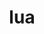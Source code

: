 ---
title: "lua"
layout: cache
categories: [package, develop]
meta: {"compilers": ["apple-clang@=15.0.0", "gcc@=11.1.0", "gcc@=11.4.0", "gcc@=13.2.0", "gcc@=7.3.1", "gcc@=7.5.0", "gcc@=9.4.0", "oneapi@=2024.2.1"], "num_specs": 78, "num_specs_by_stack": {"aws-isc": 1, "aws-isc-aarch64": 1, "e4s": 16, "e4s-neoverse-v2": 8, "e4s-neoverse_v1": 4, "e4s-oneapi": 16, "e4s-power": 2, "e4s-rocm-external": 4, "gpu-tests": 9, "hep": 4, "ml-darwin-aarch64-mps": 1, "ml-linux-aarch64-cpu": 4, "ml-linux-aarch64-cuda": 4, "ml-linux-x86_64-cpu": 4, "ml-linux-x86_64-cuda": 4, "ml-linux-x86_64-rocm": 4, "radiuss": 8, "root": 78, "tutorial": 4}, "oss": ["amzn2", "ubuntu18.04", "ubuntu20.04", "ubuntu22.04", "ubuntu24.04", "ventura"], "platforms": ["darwin", "linux"], "stacks": ["aws-isc", "aws-isc-aarch64", "e4s", "e4s-neoverse-v2", "e4s-neoverse_v1", "e4s-oneapi", "e4s-power", "e4s-rocm-external", "gpu-tests", "hep", "ml-darwin-aarch64-mps", "ml-linux-aarch64-cpu", "ml-linux-aarch64-cuda", "ml-linux-x86_64-cpu", "ml-linux-x86_64-cuda", "ml-linux-x86_64-rocm", "radiuss", "root", "tutorial"], "targets": ["aarch64", "neoverse_v1", "neoverse_v2", "ppc64le", "x86_64_v3"], "versions": ["5.3.6", "5.4.6"]}
spec_details: [{"compiler": "apple-clang@=15.0.0", "hash": "i73rln452svnmf5bx5iqhullgqt2t7aq", "os": "ventura", "platform": "darwin", "size": "-", "stacks": ["ml-darwin-aarch64-mps", "root"], "tarball": "https://binaries.spack.io/develop/build_cache/darwin-ventura-aarch64/apple-clang-15.0.0/lua-5.3.6/darwin-ventura-aarch64-apple-clang-15.0.0-lua-5.3.6-i73rln452svnmf5bx5iqhullgqt2t7aq.spack", "target": "aarch64", "variants": ["build_system=makefile", "fetcher=curl", "+shared"], "versions": ["5.3.6"]}, {"compiler": "gcc@=7.3.1", "hash": "vkd4ykjdxlk6zlbzxatzggaylqn5xf3u", "os": "amzn2", "platform": "linux", "size": "-", "stacks": ["aws-isc-aarch64", "root"], "tarball": "https://binaries.spack.io/develop/build_cache/linux-amzn2-aarch64/gcc-7.3.1/lua-5.3.6/linux-amzn2-aarch64-gcc-7.3.1-lua-5.3.6-vkd4ykjdxlk6zlbzxatzggaylqn5xf3u.spack", "target": "aarch64", "variants": ["build_system=makefile", "fetcher=curl", "+shared"], "versions": ["5.3.6"]}, {"compiler": "gcc@=7.3.1", "hash": "63gi4ilremxlcp6nc7oqn3mwuhd6qrum", "os": "amzn2", "platform": "linux", "size": "-", "stacks": ["aws-isc", "root"], "tarball": "https://binaries.spack.io/develop/build_cache/linux-amzn2-x86_64_v3/gcc-7.3.1/lua-5.3.6/linux-amzn2-x86_64_v3-gcc-7.3.1-lua-5.3.6-63gi4ilremxlcp6nc7oqn3mwuhd6qrum.spack", "target": "x86_64_v3", "variants": ["build_system=makefile", "fetcher=curl", "+shared"], "versions": ["5.3.6"]}, {"compiler": "gcc@=7.5.0", "hash": "c4o5eazkyxlee2fwgkxkujehzszycwzp", "os": "ubuntu18.04", "platform": "linux", "size": "-", "stacks": ["radiuss", "root"], "tarball": "https://binaries.spack.io/develop/build_cache/linux-ubuntu18.04-x86_64_v3/gcc-7.5.0/lua-5.4.6/linux-ubuntu18.04-x86_64_v3-gcc-7.5.0-lua-5.4.6-c4o5eazkyxlee2fwgkxkujehzszycwzp.spack", "target": "x86_64_v3", "variants": ["build_system=makefile", "fetcher=curl", "+shared"], "versions": ["5.4.6"]}, {"compiler": "gcc@=7.5.0", "hash": "juq5gbdfgybnay5f5a2mboglfqsygtwx", "os": "ubuntu18.04", "platform": "linux", "size": "-", "stacks": ["radiuss", "root"], "tarball": "https://binaries.spack.io/develop/build_cache/linux-ubuntu18.04-x86_64_v3/gcc-7.5.0/lua-5.4.6/linux-ubuntu18.04-x86_64_v3-gcc-7.5.0-lua-5.4.6-juq5gbdfgybnay5f5a2mboglfqsygtwx.spack", "target": "x86_64_v3", "variants": ["build_system=makefile", "fetcher=curl", "+shared"], "versions": ["5.4.6"]}, {"compiler": "gcc@=7.5.0", "hash": "hrtusvv5pazjhzqxie26ibs4lroydx6d", "os": "ubuntu18.04", "platform": "linux", "size": "-", "stacks": ["radiuss", "root"], "tarball": "https://binaries.spack.io/develop/build_cache/linux-ubuntu18.04-x86_64_v3/gcc-7.5.0/lua-5.4.6/linux-ubuntu18.04-x86_64_v3-gcc-7.5.0-lua-5.4.6-hrtusvv5pazjhzqxie26ibs4lroydx6d.spack", "target": "x86_64_v3", "variants": ["build_system=makefile", "fetcher=curl", "+shared"], "versions": ["5.4.6"]}, {"compiler": "gcc@=7.5.0", "hash": "nopczxxenpakccyy3dwkwoaax6ypctwr", "os": "ubuntu18.04", "platform": "linux", "size": "-", "stacks": ["radiuss", "root"], "tarball": "https://binaries.spack.io/develop/build_cache/linux-ubuntu18.04-x86_64_v3/gcc-7.5.0/lua-5.4.6/linux-ubuntu18.04-x86_64_v3-gcc-7.5.0-lua-5.4.6-nopczxxenpakccyy3dwkwoaax6ypctwr.spack", "target": "x86_64_v3", "variants": ["build_system=makefile", "fetcher=curl", "+shared"], "versions": ["5.4.6"]}, {"compiler": "gcc@=7.5.0", "hash": "nhsyvlth74w5ybslqxigdafiscynb7pb", "os": "ubuntu18.04", "platform": "linux", "size": "-", "stacks": ["radiuss", "root"], "tarball": "https://binaries.spack.io/develop/build_cache/linux-ubuntu18.04-x86_64_v3/gcc-7.5.0/lua-5.3.6/linux-ubuntu18.04-x86_64_v3-gcc-7.5.0-lua-5.3.6-nhsyvlth74w5ybslqxigdafiscynb7pb.spack", "target": "x86_64_v3", "variants": ["build_system=makefile", "fetcher=curl", "+shared"], "versions": ["5.3.6"]}, {"compiler": "gcc@=7.5.0", "hash": "z2vphspblnx66ominwbvjylk2v7mugys", "os": "ubuntu18.04", "platform": "linux", "size": "-", "stacks": ["radiuss", "root"], "tarball": "https://binaries.spack.io/develop/build_cache/linux-ubuntu18.04-x86_64_v3/gcc-7.5.0/lua-5.3.6/linux-ubuntu18.04-x86_64_v3-gcc-7.5.0-lua-5.3.6-z2vphspblnx66ominwbvjylk2v7mugys.spack", "target": "x86_64_v3", "variants": ["build_system=makefile", "fetcher=curl", "+shared"], "versions": ["5.3.6"]}, {"compiler": "gcc@=7.5.0", "hash": "r3x7zugolhklw35qwlz42oqlp7ossk72", "os": "ubuntu18.04", "platform": "linux", "size": "-", "stacks": ["radiuss", "root"], "tarball": "https://binaries.spack.io/develop/build_cache/linux-ubuntu18.04-x86_64_v3/gcc-7.5.0/lua-5.3.6/linux-ubuntu18.04-x86_64_v3-gcc-7.5.0-lua-5.3.6-r3x7zugolhklw35qwlz42oqlp7ossk72.spack", "target": "x86_64_v3", "variants": ["build_system=makefile", "fetcher=curl", "+shared"], "versions": ["5.3.6"]}, {"compiler": "gcc@=7.5.0", "hash": "5plxguravxdlijrshqls42zktmhdpj4l", "os": "ubuntu18.04", "platform": "linux", "size": "-", "stacks": ["radiuss", "root"], "tarball": "https://binaries.spack.io/develop/build_cache/linux-ubuntu18.04-x86_64_v3/gcc-7.5.0/lua-5.3.6/linux-ubuntu18.04-x86_64_v3-gcc-7.5.0-lua-5.3.6-5plxguravxdlijrshqls42zktmhdpj4l.spack", "target": "x86_64_v3", "variants": ["build_system=makefile", "fetcher=curl", "+shared"], "versions": ["5.3.6"]}, {"compiler": "gcc@=9.4.0", "hash": "ae5uglawfnp7klncn2vix2wko6bnrloe", "os": "ubuntu20.04", "platform": "linux", "size": "-", "stacks": ["e4s-power", "root"], "tarball": "https://binaries.spack.io/develop/build_cache/linux-ubuntu20.04-ppc64le/gcc-9.4.0/lua-5.4.6/linux-ubuntu20.04-ppc64le-gcc-9.4.0-lua-5.4.6-ae5uglawfnp7klncn2vix2wko6bnrloe.spack", "target": "ppc64le", "variants": ["build_system=makefile", "fetcher=curl", "+shared"], "versions": ["5.4.6"]}, {"compiler": "gcc@=9.4.0", "hash": "upavsj6ug6z4j7szzvtv37rwyy6vmqy7", "os": "ubuntu20.04", "platform": "linux", "size": "-", "stacks": ["e4s-power", "root"], "tarball": "https://binaries.spack.io/develop/build_cache/linux-ubuntu20.04-ppc64le/gcc-9.4.0/lua-5.3.6/linux-ubuntu20.04-ppc64le-gcc-9.4.0-lua-5.3.6-upavsj6ug6z4j7szzvtv37rwyy6vmqy7.spack", "target": "ppc64le", "variants": ["build_system=makefile", "fetcher=curl", "+shared"], "versions": ["5.3.6"]}, {"compiler": "gcc@=11.1.0", "hash": "qeo765v3gfbxxqrye77ogwvukyauw423", "os": "ubuntu20.04", "platform": "linux", "size": "-", "stacks": ["gpu-tests", "root"], "tarball": "https://binaries.spack.io/develop/build_cache/linux-ubuntu20.04-x86_64_v3/gcc-11.1.0/lua-5.3.6/linux-ubuntu20.04-x86_64_v3-gcc-11.1.0-lua-5.3.6-qeo765v3gfbxxqrye77ogwvukyauw423.spack", "target": "x86_64_v3", "variants": ["build_system=makefile", "fetcher=curl", "~pcfile", "+shared"], "versions": ["5.3.6"]}, {"compiler": "gcc@=11.1.0", "hash": "hevnaxpupb7uzo47dk5apygbernbuyap", "os": "ubuntu20.04", "platform": "linux", "size": "-", "stacks": ["gpu-tests", "root"], "tarball": "https://binaries.spack.io/develop/build_cache/linux-ubuntu20.04-x86_64_v3/gcc-11.1.0/lua-5.3.6/linux-ubuntu20.04-x86_64_v3-gcc-11.1.0-lua-5.3.6-hevnaxpupb7uzo47dk5apygbernbuyap.spack", "target": "x86_64_v3", "variants": ["build_system=makefile", "fetcher=curl", "~pcfile", "+shared"], "versions": ["5.3.6"]}, {"compiler": "gcc@=11.1.0", "hash": "5dbvcwu3eldrkg2m7kpe4nuk3i5s6ids", "os": "ubuntu20.04", "platform": "linux", "size": "-", "stacks": ["gpu-tests", "root"], "tarball": "https://binaries.spack.io/develop/build_cache/linux-ubuntu20.04-x86_64_v3/gcc-11.1.0/lua-5.3.6/linux-ubuntu20.04-x86_64_v3-gcc-11.1.0-lua-5.3.6-5dbvcwu3eldrkg2m7kpe4nuk3i5s6ids.spack", "target": "x86_64_v3", "variants": ["build_system=makefile", "fetcher=curl", "~pcfile", "+shared"], "versions": ["5.3.6"]}, {"compiler": "gcc@=11.1.0", "hash": "cdr3gzrfl7xvjsv2t7otg6rv42e76zxv", "os": "ubuntu20.04", "platform": "linux", "size": "-", "stacks": ["gpu-tests", "root"], "tarball": "https://binaries.spack.io/develop/build_cache/linux-ubuntu20.04-x86_64_v3/gcc-11.1.0/lua-5.3.6/linux-ubuntu20.04-x86_64_v3-gcc-11.1.0-lua-5.3.6-cdr3gzrfl7xvjsv2t7otg6rv42e76zxv.spack", "target": "x86_64_v3", "variants": ["build_system=makefile", "fetcher=curl", "~pcfile", "+shared"], "versions": ["5.3.6"]}, {"compiler": "gcc@=11.1.0", "hash": "544eo4fguv2q5sxfm52yfzedsjmu3tnd", "os": "ubuntu20.04", "platform": "linux", "size": "-", "stacks": ["gpu-tests", "root"], "tarball": "https://binaries.spack.io/develop/build_cache/linux-ubuntu20.04-x86_64_v3/gcc-11.1.0/lua-5.3.6/linux-ubuntu20.04-x86_64_v3-gcc-11.1.0-lua-5.3.6-544eo4fguv2q5sxfm52yfzedsjmu3tnd.spack", "target": "x86_64_v3", "variants": ["build_system=makefile", "fetcher=curl", "~pcfile", "+shared"], "versions": ["5.3.6"]}, {"compiler": "gcc@=11.1.0", "hash": "oiuea5foa722qigayvok6chslmrxkybb", "os": "ubuntu20.04", "platform": "linux", "size": "-", "stacks": ["gpu-tests", "root"], "tarball": "https://binaries.spack.io/develop/build_cache/linux-ubuntu20.04-x86_64_v3/gcc-11.1.0/lua-5.3.6/linux-ubuntu20.04-x86_64_v3-gcc-11.1.0-lua-5.3.6-oiuea5foa722qigayvok6chslmrxkybb.spack", "target": "x86_64_v3", "variants": ["build_system=makefile", "fetcher=curl", "~pcfile", "+shared"], "versions": ["5.3.6"]}, {"compiler": "gcc@=11.1.0", "hash": "rg4nfyspgoyinxje45s5wnz34b7vrhmb", "os": "ubuntu20.04", "platform": "linux", "size": "-", "stacks": ["gpu-tests", "root"], "tarball": "https://binaries.spack.io/develop/build_cache/linux-ubuntu20.04-x86_64_v3/gcc-11.1.0/lua-5.3.6/linux-ubuntu20.04-x86_64_v3-gcc-11.1.0-lua-5.3.6-rg4nfyspgoyinxje45s5wnz34b7vrhmb.spack", "target": "x86_64_v3", "variants": ["build_system=makefile", "fetcher=curl", "~pcfile", "+shared"], "versions": ["5.3.6"]}, {"compiler": "gcc@=11.1.0", "hash": "leozj244k3cfwzp7biku7r3nceeqeg47", "os": "ubuntu20.04", "platform": "linux", "size": "-", "stacks": ["gpu-tests", "root"], "tarball": "https://binaries.spack.io/develop/build_cache/linux-ubuntu20.04-x86_64_v3/gcc-11.1.0/lua-5.3.6/linux-ubuntu20.04-x86_64_v3-gcc-11.1.0-lua-5.3.6-leozj244k3cfwzp7biku7r3nceeqeg47.spack", "target": "x86_64_v3", "variants": ["build_system=makefile", "fetcher=curl", "~pcfile", "+shared"], "versions": ["5.3.6"]}, {"compiler": "gcc@=11.1.0", "hash": "bgf5b2dhay6umxxqrmz67jwcw3byhw7d", "os": "ubuntu20.04", "platform": "linux", "size": "-", "stacks": ["gpu-tests", "root"], "tarball": "https://binaries.spack.io/develop/build_cache/linux-ubuntu20.04-x86_64_v3/gcc-11.1.0/lua-5.3.6/linux-ubuntu20.04-x86_64_v3-gcc-11.1.0-lua-5.3.6-bgf5b2dhay6umxxqrmz67jwcw3byhw7d.spack", "target": "x86_64_v3", "variants": ["build_system=makefile", "fetcher=curl", "~pcfile", "+shared"], "versions": ["5.3.6"]}, {"compiler": "gcc@=11.4.0", "hash": "lcayqgo444laopfd7gduxa5jzczzm6q2", "os": "ubuntu22.04", "platform": "linux", "size": "-", "stacks": ["e4s-neoverse_v1", "root"], "tarball": "https://binaries.spack.io/develop/build_cache/linux-ubuntu22.04-neoverse_v1/gcc-11.4.0/lua-5.4.6/linux-ubuntu22.04-neoverse_v1-gcc-11.4.0-lua-5.4.6-lcayqgo444laopfd7gduxa5jzczzm6q2.spack", "target": "neoverse_v1", "variants": ["build_system=makefile", "fetcher=curl", "+shared"], "versions": ["5.4.6"]}, {"compiler": "gcc@=11.4.0", "hash": "qcvbfvjttcxvo2d4r2hmbriwgaghm4du", "os": "ubuntu22.04", "platform": "linux", "size": "-", "stacks": ["e4s-neoverse_v1", "root"], "tarball": "https://binaries.spack.io/develop/build_cache/linux-ubuntu22.04-neoverse_v1/gcc-11.4.0/lua-5.4.6/linux-ubuntu22.04-neoverse_v1-gcc-11.4.0-lua-5.4.6-qcvbfvjttcxvo2d4r2hmbriwgaghm4du.spack", "target": "neoverse_v1", "variants": ["build_system=makefile", "fetcher=curl", "+shared"], "versions": ["5.4.6"]}, {"compiler": "gcc@=11.4.0", "hash": "nyrcmhefjie75koj6wvvrzr4pebii643", "os": "ubuntu22.04", "platform": "linux", "size": "-", "stacks": ["e4s-neoverse_v1", "root"], "tarball": "https://binaries.spack.io/develop/build_cache/linux-ubuntu22.04-neoverse_v1/gcc-11.4.0/lua-5.3.6/linux-ubuntu22.04-neoverse_v1-gcc-11.4.0-lua-5.3.6-nyrcmhefjie75koj6wvvrzr4pebii643.spack", "target": "neoverse_v1", "variants": ["build_system=makefile", "fetcher=curl", "+shared"], "versions": ["5.3.6"]}, {"compiler": "gcc@=11.4.0", "hash": "ar7lv5hah7a334xhutkqvk6xmyxxjwez", "os": "ubuntu22.04", "platform": "linux", "size": "-", "stacks": ["e4s-neoverse_v1", "root"], "tarball": "https://binaries.spack.io/develop/build_cache/linux-ubuntu22.04-neoverse_v1/gcc-11.4.0/lua-5.3.6/linux-ubuntu22.04-neoverse_v1-gcc-11.4.0-lua-5.3.6-ar7lv5hah7a334xhutkqvk6xmyxxjwez.spack", "target": "neoverse_v1", "variants": ["build_system=makefile", "fetcher=curl", "+shared"], "versions": ["5.3.6"]}, {"compiler": "gcc@=11.4.0", "hash": "gkqcpknjxgz2i6mx32ygyo4ohslizxmh", "os": "ubuntu22.04", "platform": "linux", "size": "-", "stacks": ["e4s-neoverse-v2", "root"], "tarball": "https://binaries.spack.io/develop/build_cache/linux-ubuntu22.04-neoverse_v2/gcc-11.4.0/lua-5.4.6/linux-ubuntu22.04-neoverse_v2-gcc-11.4.0-lua-5.4.6-gkqcpknjxgz2i6mx32ygyo4ohslizxmh.spack", "target": "neoverse_v2", "variants": ["build_system=makefile", "fetcher=curl", "+shared"], "versions": ["5.4.6"]}, {"compiler": "gcc@=11.4.0", "hash": "srkoffazqt4kzmq7un2z3w6ne4lcw6ia", "os": "ubuntu22.04", "platform": "linux", "size": "-", "stacks": ["e4s-neoverse-v2", "root"], "tarball": "https://binaries.spack.io/develop/build_cache/linux-ubuntu22.04-neoverse_v2/gcc-11.4.0/lua-5.4.6/linux-ubuntu22.04-neoverse_v2-gcc-11.4.0-lua-5.4.6-srkoffazqt4kzmq7un2z3w6ne4lcw6ia.spack", "target": "neoverse_v2", "variants": ["build_system=makefile", "fetcher=curl", "+shared"], "versions": ["5.4.6"]}, {"compiler": "gcc@=11.4.0", "hash": "d7lvrco7tdkg5isi3cjcsmer5cmw3734", "os": "ubuntu22.04", "platform": "linux", "size": "-", "stacks": ["e4s-neoverse-v2", "root"], "tarball": "https://binaries.spack.io/develop/build_cache/linux-ubuntu22.04-neoverse_v2/gcc-11.4.0/lua-5.4.6/linux-ubuntu22.04-neoverse_v2-gcc-11.4.0-lua-5.4.6-d7lvrco7tdkg5isi3cjcsmer5cmw3734.spack", "target": "neoverse_v2", "variants": ["build_system=makefile", "fetcher=curl", "+shared"], "versions": ["5.4.6"]}, {"compiler": "gcc@=11.4.0", "hash": "4jycvbauqqdsi46a5q6vyukitgitlpph", "os": "ubuntu22.04", "platform": "linux", "size": "-", "stacks": ["e4s-neoverse-v2", "root"], "tarball": "https://binaries.spack.io/develop/build_cache/linux-ubuntu22.04-neoverse_v2/gcc-11.4.0/lua-5.4.6/linux-ubuntu22.04-neoverse_v2-gcc-11.4.0-lua-5.4.6-4jycvbauqqdsi46a5q6vyukitgitlpph.spack", "target": "neoverse_v2", "variants": ["build_system=makefile", "fetcher=curl", "+shared"], "versions": ["5.4.6"]}, {"compiler": "gcc@=11.4.0", "hash": "szuiulrrunizjbiefz2j76sroh3chhir", "os": "ubuntu22.04", "platform": "linux", "size": "-", "stacks": ["e4s-neoverse-v2", "root"], "tarball": "https://binaries.spack.io/develop/build_cache/linux-ubuntu22.04-neoverse_v2/gcc-11.4.0/lua-5.3.6/linux-ubuntu22.04-neoverse_v2-gcc-11.4.0-lua-5.3.6-szuiulrrunizjbiefz2j76sroh3chhir.spack", "target": "neoverse_v2", "variants": ["build_system=makefile", "fetcher=curl", "+shared"], "versions": ["5.3.6"]}, {"compiler": "gcc@=11.4.0", "hash": "czcllafkaiaqilx2bhkp2l2pfeufpa2s", "os": "ubuntu22.04", "platform": "linux", "size": "-", "stacks": ["e4s-neoverse-v2", "root"], "tarball": "https://binaries.spack.io/develop/build_cache/linux-ubuntu22.04-neoverse_v2/gcc-11.4.0/lua-5.3.6/linux-ubuntu22.04-neoverse_v2-gcc-11.4.0-lua-5.3.6-czcllafkaiaqilx2bhkp2l2pfeufpa2s.spack", "target": "neoverse_v2", "variants": ["build_system=makefile", "fetcher=curl", "+shared"], "versions": ["5.3.6"]}, {"compiler": "gcc@=11.4.0", "hash": "l7ghask6zbasvezsfwnbbjlsrp6y6vvl", "os": "ubuntu22.04", "platform": "linux", "size": "-", "stacks": ["e4s-neoverse-v2", "root"], "tarball": "https://binaries.spack.io/develop/build_cache/linux-ubuntu22.04-neoverse_v2/gcc-11.4.0/lua-5.3.6/linux-ubuntu22.04-neoverse_v2-gcc-11.4.0-lua-5.3.6-l7ghask6zbasvezsfwnbbjlsrp6y6vvl.spack", "target": "neoverse_v2", "variants": ["build_system=makefile", "fetcher=curl", "+shared"], "versions": ["5.3.6"]}, {"compiler": "gcc@=11.4.0", "hash": "erzuiaj2rnrgwiqubnyxcry7ig4limnw", "os": "ubuntu22.04", "platform": "linux", "size": "-", "stacks": ["e4s-neoverse-v2", "root"], "tarball": "https://binaries.spack.io/develop/build_cache/linux-ubuntu22.04-neoverse_v2/gcc-11.4.0/lua-5.3.6/linux-ubuntu22.04-neoverse_v2-gcc-11.4.0-lua-5.3.6-erzuiaj2rnrgwiqubnyxcry7ig4limnw.spack", "target": "neoverse_v2", "variants": ["build_system=makefile", "fetcher=curl", "+shared"], "versions": ["5.3.6"]}, {"compiler": "gcc@=11.4.0", "hash": "r3obwlot5v3qgvb4bn277aryawkd23d6", "os": "ubuntu22.04", "platform": "linux", "size": "-", "stacks": ["hep", "root"], "tarball": "https://binaries.spack.io/develop/build_cache/linux-ubuntu22.04-x86_64_v3/gcc-11.4.0/lua-5.3.6/linux-ubuntu22.04-x86_64_v3-gcc-11.4.0-lua-5.3.6-r3obwlot5v3qgvb4bn277aryawkd23d6.spack", "target": "x86_64_v3", "variants": ["build_system=makefile", "fetcher=curl", "+shared"], "versions": ["5.3.6"]}, {"compiler": "gcc@=11.4.0", "hash": "yziqq5nzs2hdedec5r4qrbedxxwpjjtw", "os": "ubuntu22.04", "platform": "linux", "size": "-", "stacks": ["hep", "root"], "tarball": "https://binaries.spack.io/develop/build_cache/linux-ubuntu22.04-x86_64_v3/gcc-11.4.0/lua-5.3.6/linux-ubuntu22.04-x86_64_v3-gcc-11.4.0-lua-5.3.6-yziqq5nzs2hdedec5r4qrbedxxwpjjtw.spack", "target": "x86_64_v3", "variants": ["build_system=makefile", "fetcher=curl", "+shared"], "versions": ["5.3.6"]}, {"compiler": "gcc@=11.4.0", "hash": "zhp6c5fkq64t75q57av6s4ly2yqqbqgb", "os": "ubuntu22.04", "platform": "linux", "size": "-", "stacks": ["hep", "root"], "tarball": "https://binaries.spack.io/develop/build_cache/linux-ubuntu22.04-x86_64_v3/gcc-11.4.0/lua-5.3.6/linux-ubuntu22.04-x86_64_v3-gcc-11.4.0-lua-5.3.6-zhp6c5fkq64t75q57av6s4ly2yqqbqgb.spack", "target": "x86_64_v3", "variants": ["build_system=makefile", "fetcher=curl", "+shared"], "versions": ["5.3.6"]}, {"compiler": "gcc@=11.4.0", "hash": "r5uosjnply3wecxn34g4tpn33oqzpkxv", "os": "ubuntu22.04", "platform": "linux", "size": "-", "stacks": ["hep", "root"], "tarball": "https://binaries.spack.io/develop/build_cache/linux-ubuntu22.04-x86_64_v3/gcc-11.4.0/lua-5.3.6/linux-ubuntu22.04-x86_64_v3-gcc-11.4.0-lua-5.3.6-r5uosjnply3wecxn34g4tpn33oqzpkxv.spack", "target": "x86_64_v3", "variants": ["build_system=makefile", "fetcher=curl", "+shared"], "versions": ["5.3.6"]}, {"compiler": "gcc@=11.4.0", "hash": "n2ubmzfzmuzd5w74hry3ynwv2qlgjqpb", "os": "ubuntu22.04", "platform": "linux", "size": "-", "stacks": ["e4s", "e4s-rocm-external", "root"], "tarball": "https://binaries.spack.io/develop/build_cache/linux-ubuntu22.04-x86_64_v3/gcc-11.4.0/lua-5.3.6/linux-ubuntu22.04-x86_64_v3-gcc-11.4.0-lua-5.3.6-n2ubmzfzmuzd5w74hry3ynwv2qlgjqpb.spack", "target": "x86_64_v3", "variants": ["build_system=makefile", "fetcher=curl", "+shared"], "versions": ["5.3.6"]}, {"compiler": "gcc@=11.4.0", "hash": "bs23abq4hon35czsksmcnkbmwqsuvfel", "os": "ubuntu22.04", "platform": "linux", "size": "-", "stacks": ["e4s", "e4s-rocm-external", "root"], "tarball": "https://binaries.spack.io/develop/build_cache/linux-ubuntu22.04-x86_64_v3/gcc-11.4.0/lua-5.3.6/linux-ubuntu22.04-x86_64_v3-gcc-11.4.0-lua-5.3.6-bs23abq4hon35czsksmcnkbmwqsuvfel.spack", "target": "x86_64_v3", "variants": ["build_system=makefile", "fetcher=curl", "+shared"], "versions": ["5.3.6"]}, {"compiler": "gcc@=11.4.0", "hash": "eajrd47wlxbek47ornhdmpwnefwt7f5c", "os": "ubuntu22.04", "platform": "linux", "size": "-", "stacks": ["e4s", "e4s-rocm-external", "root"], "tarball": "https://binaries.spack.io/develop/build_cache/linux-ubuntu22.04-x86_64_v3/gcc-11.4.0/lua-5.3.6/linux-ubuntu22.04-x86_64_v3-gcc-11.4.0-lua-5.3.6-eajrd47wlxbek47ornhdmpwnefwt7f5c.spack", "target": "x86_64_v3", "variants": ["build_system=makefile", "fetcher=curl", "+shared"], "versions": ["5.3.6"]}, {"compiler": "gcc@=11.4.0", "hash": "h45h2j43bkya3wmqrzovly2hyyta4bif", "os": "ubuntu22.04", "platform": "linux", "size": "-", "stacks": ["e4s", "e4s-rocm-external", "root"], "tarball": "https://binaries.spack.io/develop/build_cache/linux-ubuntu22.04-x86_64_v3/gcc-11.4.0/lua-5.3.6/linux-ubuntu22.04-x86_64_v3-gcc-11.4.0-lua-5.3.6-h45h2j43bkya3wmqrzovly2hyyta4bif.spack", "target": "x86_64_v3", "variants": ["build_system=makefile", "fetcher=curl", "+shared"], "versions": ["5.3.6"]}, {"compiler": "gcc@=11.4.0", "hash": "uu6kkc2lbzuik5gaqugakgg5gx2pv3gi", "os": "ubuntu22.04", "platform": "linux", "size": "-", "stacks": ["e4s", "root"], "tarball": "https://binaries.spack.io/develop/build_cache/linux-ubuntu22.04-x86_64_v3/gcc-11.4.0/lua-5.4.6/linux-ubuntu22.04-x86_64_v3-gcc-11.4.0-lua-5.4.6-uu6kkc2lbzuik5gaqugakgg5gx2pv3gi.spack", "target": "x86_64_v3", "variants": ["build_system=makefile", "fetcher=curl", "+shared"], "versions": ["5.4.6"]}, {"compiler": "gcc@=11.4.0", "hash": "esiedofq3uu2lmsdjplkqubwl2qalh4a", "os": "ubuntu22.04", "platform": "linux", "size": "-", "stacks": ["e4s", "root"], "tarball": "https://binaries.spack.io/develop/build_cache/linux-ubuntu22.04-x86_64_v3/gcc-11.4.0/lua-5.4.6/linux-ubuntu22.04-x86_64_v3-gcc-11.4.0-lua-5.4.6-esiedofq3uu2lmsdjplkqubwl2qalh4a.spack", "target": "x86_64_v3", "variants": ["build_system=makefile", "fetcher=curl", "+shared"], "versions": ["5.4.6"]}, {"compiler": "gcc@=11.4.0", "hash": "ibwwwkcs6f54qxflhvaoqobazjr5m5qq", "os": "ubuntu22.04", "platform": "linux", "size": "-", "stacks": ["e4s", "root"], "tarball": "https://binaries.spack.io/develop/build_cache/linux-ubuntu22.04-x86_64_v3/gcc-11.4.0/lua-5.4.6/linux-ubuntu22.04-x86_64_v3-gcc-11.4.0-lua-5.4.6-ibwwwkcs6f54qxflhvaoqobazjr5m5qq.spack", "target": "x86_64_v3", "variants": ["build_system=makefile", "fetcher=curl", "+shared"], "versions": ["5.4.6"]}, {"compiler": "gcc@=11.4.0", "hash": "ct4nuerwipb2h5vldkpm56j7yp5rx7nl", "os": "ubuntu22.04", "platform": "linux", "size": "-", "stacks": ["e4s", "root"], "tarball": "https://binaries.spack.io/develop/build_cache/linux-ubuntu22.04-x86_64_v3/gcc-11.4.0/lua-5.4.6/linux-ubuntu22.04-x86_64_v3-gcc-11.4.0-lua-5.4.6-ct4nuerwipb2h5vldkpm56j7yp5rx7nl.spack", "target": "x86_64_v3", "variants": ["build_system=makefile", "fetcher=curl", "+shared"], "versions": ["5.4.6"]}, {"compiler": "gcc@=11.4.0", "hash": "3zrms4in23s2cjps4jdf5eura5u2utrs", "os": "ubuntu22.04", "platform": "linux", "size": "-", "stacks": ["e4s", "root"], "tarball": "https://binaries.spack.io/develop/build_cache/linux-ubuntu22.04-x86_64_v3/gcc-11.4.0/lua-5.3.6/linux-ubuntu22.04-x86_64_v3-gcc-11.4.0-lua-5.3.6-3zrms4in23s2cjps4jdf5eura5u2utrs.spack", "target": "x86_64_v3", "variants": ["build_system=makefile", "fetcher=curl", "+shared"], "versions": ["5.3.6"]}, {"compiler": "gcc@=11.4.0", "hash": "if3corx2lyu4ryc2zgqqicvxkogn7mla", "os": "ubuntu22.04", "platform": "linux", "size": "-", "stacks": ["e4s", "root"], "tarball": "https://binaries.spack.io/develop/build_cache/linux-ubuntu22.04-x86_64_v3/gcc-11.4.0/lua-5.3.6/linux-ubuntu22.04-x86_64_v3-gcc-11.4.0-lua-5.3.6-if3corx2lyu4ryc2zgqqicvxkogn7mla.spack", "target": "x86_64_v3", "variants": ["build_system=makefile", "fetcher=curl", "+shared"], "versions": ["5.3.6"]}, {"compiler": "gcc@=11.4.0", "hash": "htuqfwsoquujfkg5z3h3yf4hqgw6bt5s", "os": "ubuntu22.04", "platform": "linux", "size": "-", "stacks": ["e4s", "root"], "tarball": "https://binaries.spack.io/develop/build_cache/linux-ubuntu22.04-x86_64_v3/gcc-11.4.0/lua-5.3.6/linux-ubuntu22.04-x86_64_v3-gcc-11.4.0-lua-5.3.6-htuqfwsoquujfkg5z3h3yf4hqgw6bt5s.spack", "target": "x86_64_v3", "variants": ["build_system=makefile", "fetcher=curl", "+shared"], "versions": ["5.3.6"]}, {"compiler": "gcc@=11.4.0", "hash": "m32fkti5p75j6o7dus4m6ysb3nbgmcvm", "os": "ubuntu22.04", "platform": "linux", "size": "-", "stacks": ["e4s", "root"], "tarball": "https://binaries.spack.io/develop/build_cache/linux-ubuntu22.04-x86_64_v3/gcc-11.4.0/lua-5.3.6/linux-ubuntu22.04-x86_64_v3-gcc-11.4.0-lua-5.3.6-m32fkti5p75j6o7dus4m6ysb3nbgmcvm.spack", "target": "x86_64_v3", "variants": ["build_system=makefile", "fetcher=curl", "+shared"], "versions": ["5.3.6"]}, {"compiler": "gcc@=11.4.0", "hash": "jzqbkhfeacx3ntsjuukozibemm4bblua", "os": "ubuntu22.04", "platform": "linux", "size": "-", "stacks": ["e4s", "root", "tutorial"], "tarball": "https://binaries.spack.io/develop/build_cache/linux-ubuntu22.04-x86_64_v3/gcc-11.4.0/lua-5.4.6/linux-ubuntu22.04-x86_64_v3-gcc-11.4.0-lua-5.4.6-jzqbkhfeacx3ntsjuukozibemm4bblua.spack", "target": "x86_64_v3", "variants": ["build_system=makefile", "fetcher=curl", "+shared"], "versions": ["5.4.6"]}, {"compiler": "gcc@=11.4.0", "hash": "oggxvsbbawmeuwgygsywjpsqlacvarvc", "os": "ubuntu22.04", "platform": "linux", "size": "-", "stacks": ["e4s", "root", "tutorial"], "tarball": "https://binaries.spack.io/develop/build_cache/linux-ubuntu22.04-x86_64_v3/gcc-11.4.0/lua-5.4.6/linux-ubuntu22.04-x86_64_v3-gcc-11.4.0-lua-5.4.6-oggxvsbbawmeuwgygsywjpsqlacvarvc.spack", "target": "x86_64_v3", "variants": ["build_system=makefile", "fetcher=curl", "+shared"], "versions": ["5.4.6"]}, {"compiler": "gcc@=11.4.0", "hash": "tsihnr5omf5xq7cirs5ebifz4yvv5he6", "os": "ubuntu22.04", "platform": "linux", "size": "-", "stacks": ["e4s", "root", "tutorial"], "tarball": "https://binaries.spack.io/develop/build_cache/linux-ubuntu22.04-x86_64_v3/gcc-11.4.0/lua-5.4.6/linux-ubuntu22.04-x86_64_v3-gcc-11.4.0-lua-5.4.6-tsihnr5omf5xq7cirs5ebifz4yvv5he6.spack", "target": "x86_64_v3", "variants": ["build_system=makefile", "fetcher=curl", "+shared"], "versions": ["5.4.6"]}, {"compiler": "gcc@=11.4.0", "hash": "adnt5rdjd7ojumvugdiz2aany7yzc5hi", "os": "ubuntu22.04", "platform": "linux", "size": "-", "stacks": ["e4s", "root", "tutorial"], "tarball": "https://binaries.spack.io/develop/build_cache/linux-ubuntu22.04-x86_64_v3/gcc-11.4.0/lua-5.4.6/linux-ubuntu22.04-x86_64_v3-gcc-11.4.0-lua-5.4.6-adnt5rdjd7ojumvugdiz2aany7yzc5hi.spack", "target": "x86_64_v3", "variants": ["build_system=makefile", "fetcher=curl", "+shared"], "versions": ["5.4.6"]}, {"compiler": "oneapi@=2024.2.1", "hash": "2narudrkfcemcgqt22qbg3hp3att3tm5", "os": "ubuntu22.04", "platform": "linux", "size": "-", "stacks": ["e4s-oneapi", "root"], "tarball": "https://binaries.spack.io/develop/build_cache/linux-ubuntu22.04-x86_64_v3/oneapi-2024.2.1/lua-5.3.6/linux-ubuntu22.04-x86_64_v3-oneapi-2024.2.1-lua-5.3.6-2narudrkfcemcgqt22qbg3hp3att3tm5.spack", "target": "x86_64_v3", "variants": ["build_system=makefile", "fetcher=curl", "+shared"], "versions": ["5.3.6"]}, {"compiler": "oneapi@=2024.2.1", "hash": "3kz2xvms3jykpgwpxl7nu72bejbhdywp", "os": "ubuntu22.04", "platform": "linux", "size": "-", "stacks": ["e4s-oneapi", "root"], "tarball": "https://binaries.spack.io/develop/build_cache/linux-ubuntu22.04-x86_64_v3/oneapi-2024.2.1/lua-5.3.6/linux-ubuntu22.04-x86_64_v3-oneapi-2024.2.1-lua-5.3.6-3kz2xvms3jykpgwpxl7nu72bejbhdywp.spack", "target": "x86_64_v3", "variants": ["build_system=makefile", "fetcher=curl", "+shared"], "versions": ["5.3.6"]}, {"compiler": "oneapi@=2024.2.1", "hash": "za5cdvsy43x7k3mdc2pbtxrpg4n46uh2", "os": "ubuntu22.04", "platform": "linux", "size": "-", "stacks": ["e4s-oneapi", "root"], "tarball": "https://binaries.spack.io/develop/build_cache/linux-ubuntu22.04-x86_64_v3/oneapi-2024.2.1/lua-5.3.6/linux-ubuntu22.04-x86_64_v3-oneapi-2024.2.1-lua-5.3.6-za5cdvsy43x7k3mdc2pbtxrpg4n46uh2.spack", "target": "x86_64_v3", "variants": ["build_system=makefile", "fetcher=curl", "+shared"], "versions": ["5.3.6"]}, {"compiler": "oneapi@=2024.2.1", "hash": "zwvwe3vejg2gei3luttxzotolwiian3c", "os": "ubuntu22.04", "platform": "linux", "size": "-", "stacks": ["e4s-oneapi", "root"], "tarball": "https://binaries.spack.io/develop/build_cache/linux-ubuntu22.04-x86_64_v3/oneapi-2024.2.1/lua-5.3.6/linux-ubuntu22.04-x86_64_v3-oneapi-2024.2.1-lua-5.3.6-zwvwe3vejg2gei3luttxzotolwiian3c.spack", "target": "x86_64_v3", "variants": ["build_system=makefile", "fetcher=curl", "+shared"], "versions": ["5.3.6"]}, {"compiler": "oneapi@=2024.2.1", "hash": "ob3ytotk4bg66qclcgvjhoxtqv2a42re", "os": "ubuntu22.04", "platform": "linux", "size": "-", "stacks": ["e4s-oneapi", "root"], "tarball": "https://binaries.spack.io/develop/build_cache/linux-ubuntu22.04-x86_64_v3/oneapi-2024.2.1/lua-5.3.6/linux-ubuntu22.04-x86_64_v3-oneapi-2024.2.1-lua-5.3.6-ob3ytotk4bg66qclcgvjhoxtqv2a42re.spack", "target": "x86_64_v3", "variants": ["build_system=makefile", "fetcher=curl", "+shared"], "versions": ["5.3.6"]}, {"compiler": "oneapi@=2024.2.1", "hash": "zjte36zcnwoaguhtjot7flnpbonozpi4", "os": "ubuntu22.04", "platform": "linux", "size": "-", "stacks": ["e4s-oneapi", "root"], "tarball": "https://binaries.spack.io/develop/build_cache/linux-ubuntu22.04-x86_64_v3/oneapi-2024.2.1/lua-5.3.6/linux-ubuntu22.04-x86_64_v3-oneapi-2024.2.1-lua-5.3.6-zjte36zcnwoaguhtjot7flnpbonozpi4.spack", "target": "x86_64_v3", "variants": ["build_system=makefile", "fetcher=curl", "+shared"], "versions": ["5.3.6"]}, {"compiler": "oneapi@=2024.2.1", "hash": "445vun2ml7nw367gyiympc3vczkb4umd", "os": "ubuntu22.04", "platform": "linux", "size": "-", "stacks": ["e4s-oneapi", "root"], "tarball": "https://binaries.spack.io/develop/build_cache/linux-ubuntu22.04-x86_64_v3/oneapi-2024.2.1/lua-5.3.6/linux-ubuntu22.04-x86_64_v3-oneapi-2024.2.1-lua-5.3.6-445vun2ml7nw367gyiympc3vczkb4umd.spack", "target": "x86_64_v3", "variants": ["build_system=makefile", "fetcher=curl", "+shared"], "versions": ["5.3.6"]}, {"compiler": "oneapi@=2024.2.1", "hash": "5iyh2o7hyh4cuostwddsl6xdtk6imdmb", "os": "ubuntu22.04", "platform": "linux", "size": "-", "stacks": ["e4s-oneapi", "root"], "tarball": "https://binaries.spack.io/develop/build_cache/linux-ubuntu22.04-x86_64_v3/oneapi-2024.2.1/lua-5.3.6/linux-ubuntu22.04-x86_64_v3-oneapi-2024.2.1-lua-5.3.6-5iyh2o7hyh4cuostwddsl6xdtk6imdmb.spack", "target": "x86_64_v3", "variants": ["build_system=makefile", "fetcher=curl", "+shared"], "versions": ["5.3.6"]}, {"compiler": "oneapi@=2024.2.1", "hash": "aasfk27pbm5lfe57q3myb453s6zhbcbn", "os": "ubuntu22.04", "platform": "linux", "size": "-", "stacks": ["e4s-oneapi", "root"], "tarball": "https://binaries.spack.io/develop/build_cache/linux-ubuntu22.04-x86_64_v3/oneapi-2024.2.1/lua-5.4.6/linux-ubuntu22.04-x86_64_v3-oneapi-2024.2.1-lua-5.4.6-aasfk27pbm5lfe57q3myb453s6zhbcbn.spack", "target": "x86_64_v3", "variants": ["build_system=makefile", "fetcher=curl", "+shared"], "versions": ["5.4.6"]}, {"compiler": "oneapi@=2024.2.1", "hash": "lhz5bd3yyexechpe32mvohm7elowdmvu", "os": "ubuntu22.04", "platform": "linux", "size": "-", "stacks": ["e4s-oneapi", "root"], "tarball": "https://binaries.spack.io/develop/build_cache/linux-ubuntu22.04-x86_64_v3/oneapi-2024.2.1/lua-5.4.6/linux-ubuntu22.04-x86_64_v3-oneapi-2024.2.1-lua-5.4.6-lhz5bd3yyexechpe32mvohm7elowdmvu.spack", "target": "x86_64_v3", "variants": ["build_system=makefile", "fetcher=curl", "+shared"], "versions": ["5.4.6"]}, {"compiler": "oneapi@=2024.2.1", "hash": "5f4oaea2jjyurmyjp3kkqt3se66no6vh", "os": "ubuntu22.04", "platform": "linux", "size": "-", "stacks": ["e4s-oneapi", "root"], "tarball": "https://binaries.spack.io/develop/build_cache/linux-ubuntu22.04-x86_64_v3/oneapi-2024.2.1/lua-5.4.6/linux-ubuntu22.04-x86_64_v3-oneapi-2024.2.1-lua-5.4.6-5f4oaea2jjyurmyjp3kkqt3se66no6vh.spack", "target": "x86_64_v3", "variants": ["build_system=makefile", "fetcher=curl", "+shared"], "versions": ["5.4.6"]}, {"compiler": "oneapi@=2024.2.1", "hash": "efktapnvas5zflu2nlljvoqzotyd5mu2", "os": "ubuntu22.04", "platform": "linux", "size": "-", "stacks": ["e4s-oneapi", "root"], "tarball": "https://binaries.spack.io/develop/build_cache/linux-ubuntu22.04-x86_64_v3/oneapi-2024.2.1/lua-5.4.6/linux-ubuntu22.04-x86_64_v3-oneapi-2024.2.1-lua-5.4.6-efktapnvas5zflu2nlljvoqzotyd5mu2.spack", "target": "x86_64_v3", "variants": ["build_system=makefile", "fetcher=curl", "+shared"], "versions": ["5.4.6"]}, {"compiler": "oneapi@=2024.2.1", "hash": "4eeabc4mbrn3cmihipzdo3rw4vku6dct", "os": "ubuntu22.04", "platform": "linux", "size": "-", "stacks": ["e4s-oneapi", "root"], "tarball": "https://binaries.spack.io/develop/build_cache/linux-ubuntu22.04-x86_64_v3/oneapi-2024.2.1/lua-5.4.6/linux-ubuntu22.04-x86_64_v3-oneapi-2024.2.1-lua-5.4.6-4eeabc4mbrn3cmihipzdo3rw4vku6dct.spack", "target": "x86_64_v3", "variants": ["build_system=makefile", "fetcher=curl", "+shared"], "versions": ["5.4.6"]}, {"compiler": "oneapi@=2024.2.1", "hash": "ozpped5d6eu2m6qzmiwu3gvxttapyaik", "os": "ubuntu22.04", "platform": "linux", "size": "-", "stacks": ["e4s-oneapi", "root"], "tarball": "https://binaries.spack.io/develop/build_cache/linux-ubuntu22.04-x86_64_v3/oneapi-2024.2.1/lua-5.4.6/linux-ubuntu22.04-x86_64_v3-oneapi-2024.2.1-lua-5.4.6-ozpped5d6eu2m6qzmiwu3gvxttapyaik.spack", "target": "x86_64_v3", "variants": ["build_system=makefile", "fetcher=curl", "+shared"], "versions": ["5.4.6"]}, {"compiler": "oneapi@=2024.2.1", "hash": "xxnlhlyigldawjcgwxhh2acds7qxwl45", "os": "ubuntu22.04", "platform": "linux", "size": "-", "stacks": ["e4s-oneapi", "root"], "tarball": "https://binaries.spack.io/develop/build_cache/linux-ubuntu22.04-x86_64_v3/oneapi-2024.2.1/lua-5.4.6/linux-ubuntu22.04-x86_64_v3-oneapi-2024.2.1-lua-5.4.6-xxnlhlyigldawjcgwxhh2acds7qxwl45.spack", "target": "x86_64_v3", "variants": ["build_system=makefile", "fetcher=curl", "+shared"], "versions": ["5.4.6"]}, {"compiler": "oneapi@=2024.2.1", "hash": "lysr3etqw2gcqbhd6c3ssbfbsj7drmd4", "os": "ubuntu22.04", "platform": "linux", "size": "-", "stacks": ["e4s-oneapi", "root"], "tarball": "https://binaries.spack.io/develop/build_cache/linux-ubuntu22.04-x86_64_v3/oneapi-2024.2.1/lua-5.4.6/linux-ubuntu22.04-x86_64_v3-oneapi-2024.2.1-lua-5.4.6-lysr3etqw2gcqbhd6c3ssbfbsj7drmd4.spack", "target": "x86_64_v3", "variants": ["build_system=makefile", "fetcher=curl", "+shared"], "versions": ["5.4.6"]}, {"compiler": "gcc@=13.2.0", "hash": "ajdi5qr33dadeggmta73dxdrmkjqp4m6", "os": "ubuntu24.04", "platform": "linux", "size": "-", "stacks": ["ml-linux-aarch64-cpu", "ml-linux-aarch64-cuda", "root"], "tarball": "https://binaries.spack.io/develop/build_cache/linux-ubuntu24.04-aarch64/gcc-13.2.0/lua-5.3.6/linux-ubuntu24.04-aarch64-gcc-13.2.0-lua-5.3.6-ajdi5qr33dadeggmta73dxdrmkjqp4m6.spack", "target": "aarch64", "variants": ["build_system=makefile", "fetcher=curl", "+shared"], "versions": ["5.3.6"]}, {"compiler": "gcc@=13.2.0", "hash": "vh4nfb3qwwng6z4tsodqi4lzswhoojms", "os": "ubuntu24.04", "platform": "linux", "size": "-", "stacks": ["ml-linux-aarch64-cpu", "ml-linux-aarch64-cuda", "root"], "tarball": "https://binaries.spack.io/develop/build_cache/linux-ubuntu24.04-aarch64/gcc-13.2.0/lua-5.3.6/linux-ubuntu24.04-aarch64-gcc-13.2.0-lua-5.3.6-vh4nfb3qwwng6z4tsodqi4lzswhoojms.spack", "target": "aarch64", "variants": ["build_system=makefile", "fetcher=curl", "+shared"], "versions": ["5.3.6"]}, {"compiler": "gcc@=13.2.0", "hash": "3i57cjf3csfpyew3vokko6loe26mmfai", "os": "ubuntu24.04", "platform": "linux", "size": "-", "stacks": ["ml-linux-aarch64-cpu", "ml-linux-aarch64-cuda", "root"], "tarball": "https://binaries.spack.io/develop/build_cache/linux-ubuntu24.04-aarch64/gcc-13.2.0/lua-5.3.6/linux-ubuntu24.04-aarch64-gcc-13.2.0-lua-5.3.6-3i57cjf3csfpyew3vokko6loe26mmfai.spack", "target": "aarch64", "variants": ["build_system=makefile", "fetcher=curl", "+shared"], "versions": ["5.3.6"]}, {"compiler": "gcc@=13.2.0", "hash": "vukaurkj3jwxf7prmdrl5ide6tke35i3", "os": "ubuntu24.04", "platform": "linux", "size": "-", "stacks": ["ml-linux-aarch64-cpu", "ml-linux-aarch64-cuda", "root"], "tarball": "https://binaries.spack.io/develop/build_cache/linux-ubuntu24.04-aarch64/gcc-13.2.0/lua-5.3.6/linux-ubuntu24.04-aarch64-gcc-13.2.0-lua-5.3.6-vukaurkj3jwxf7prmdrl5ide6tke35i3.spack", "target": "aarch64", "variants": ["build_system=makefile", "fetcher=curl", "+shared"], "versions": ["5.3.6"]}, {"compiler": "gcc@=13.2.0", "hash": "a2rqggyleihsqevtp2d2wd5in7kom6vn", "os": "ubuntu24.04", "platform": "linux", "size": "-", "stacks": ["ml-linux-x86_64-cpu", "ml-linux-x86_64-cuda", "ml-linux-x86_64-rocm", "root"], "tarball": "https://binaries.spack.io/develop/build_cache/linux-ubuntu24.04-x86_64_v3/gcc-13.2.0/lua-5.3.6/linux-ubuntu24.04-x86_64_v3-gcc-13.2.0-lua-5.3.6-a2rqggyleihsqevtp2d2wd5in7kom6vn.spack", "target": "x86_64_v3", "variants": ["build_system=makefile", "fetcher=curl", "+shared"], "versions": ["5.3.6"]}, {"compiler": "gcc@=13.2.0", "hash": "smz7tvkxeyozd4cx7kei4af4a3qvv2ts", "os": "ubuntu24.04", "platform": "linux", "size": "-", "stacks": ["ml-linux-x86_64-cpu", "ml-linux-x86_64-cuda", "ml-linux-x86_64-rocm", "root"], "tarball": "https://binaries.spack.io/develop/build_cache/linux-ubuntu24.04-x86_64_v3/gcc-13.2.0/lua-5.3.6/linux-ubuntu24.04-x86_64_v3-gcc-13.2.0-lua-5.3.6-smz7tvkxeyozd4cx7kei4af4a3qvv2ts.spack", "target": "x86_64_v3", "variants": ["build_system=makefile", "fetcher=curl", "+shared"], "versions": ["5.3.6"]}, {"compiler": "gcc@=13.2.0", "hash": "z6i3dgt3nbc5maovncyjmufl7fl4grkq", "os": "ubuntu24.04", "platform": "linux", "size": "-", "stacks": ["ml-linux-x86_64-cpu", "ml-linux-x86_64-cuda", "ml-linux-x86_64-rocm", "root"], "tarball": "https://binaries.spack.io/develop/build_cache/linux-ubuntu24.04-x86_64_v3/gcc-13.2.0/lua-5.3.6/linux-ubuntu24.04-x86_64_v3-gcc-13.2.0-lua-5.3.6-z6i3dgt3nbc5maovncyjmufl7fl4grkq.spack", "target": "x86_64_v3", "variants": ["build_system=makefile", "fetcher=curl", "+shared"], "versions": ["5.3.6"]}, {"compiler": "gcc@=13.2.0", "hash": "7t6o3737bfiiu763ohid63rwsitaosst", "os": "ubuntu24.04", "platform": "linux", "size": "-", "stacks": ["ml-linux-x86_64-cpu", "ml-linux-x86_64-cuda", "ml-linux-x86_64-rocm", "root"], "tarball": "https://binaries.spack.io/develop/build_cache/linux-ubuntu24.04-x86_64_v3/gcc-13.2.0/lua-5.3.6/linux-ubuntu24.04-x86_64_v3-gcc-13.2.0-lua-5.3.6-7t6o3737bfiiu763ohid63rwsitaosst.spack", "target": "x86_64_v3", "variants": ["build_system=makefile", "fetcher=curl", "+shared"], "versions": ["5.3.6"]}]
---